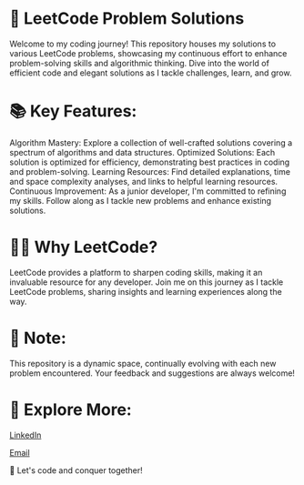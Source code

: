 # 🚀 LeetCode Problem Solutions

Welcome to my coding journey! This repository houses my solutions to various LeetCode problems, showcasing my continuous effort to enhance problem-solving skills and algorithmic thinking. Dive into the world of efficient code and elegant solutions as I tackle challenges, learn, and grow.

# 📚 Key Features:

Algorithm Mastery: Explore a collection of well-crafted solutions covering a spectrum of algorithms and data structures.
Optimized Solutions: Each solution is optimized for efficiency, demonstrating best practices in coding and problem-solving.
Learning Resources: Find detailed explanations, time and space complexity analyses, and links to helpful learning resources.
Continuous Improvement: As a junior developer, I'm committed to refining my skills. Follow along as I tackle new problems and enhance existing solutions.

# 👩‍💻 Why LeetCode?
LeetCode provides a platform to sharpen coding skills, making it an invaluable resource for any developer. Join me on this journey as I tackle LeetCode problems, sharing insights and learning experiences along the way.

# 🚧 Note: 
This repository is a dynamic space, continually evolving with each new problem encountered. Your feedback and suggestions are always welcome!

# 🔗 Explore More:

[LinkedIn](https://www.linkedin.com/in/febin-joseph-24aaa8243/)

[Email](febinachu123@gmail.com)


🌟 Let's code and conquer together!
